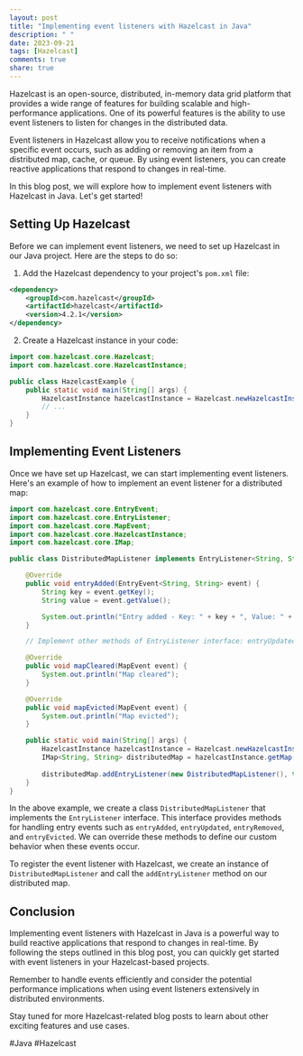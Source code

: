 ```yaml
---
layout: post
title: "Implementing event listeners with Hazelcast in Java"
description: " "
date: 2023-09-21
tags: [Hazelcast]
comments: true
share: true
---
```


Hazelcast is an open-source, distributed, in-memory data grid platform that provides a wide range of features for building scalable and high-performance applications. One of its powerful features is the ability to use event listeners to listen for changes in the distributed data.

Event listeners in Hazelcast allow you to receive notifications when a specific event occurs, such as adding or removing an item from a distributed map, cache, or queue. By using event listeners, you can create reactive applications that respond to changes in real-time.

In this blog post, we will explore how to implement event listeners with Hazelcast in Java. Let's get started!

## Setting Up Hazelcast

Before we can implement event listeners, we need to set up Hazelcast in our Java project. Here are the steps to do so:

1. Add the Hazelcast dependency to your project's `pom.xml` file:

```xml
<dependency>
    <groupId>com.hazelcast</groupId>
    <artifactId>hazelcast</artifactId>
    <version>4.2.1</version>
</dependency>
```

2. Create a Hazelcast instance in your code:

```java
import com.hazelcast.core.Hazelcast;
import com.hazelcast.core.HazelcastInstance;

public class HazelcastExample {
    public static void main(String[] args) {
        HazelcastInstance hazelcastInstance = Hazelcast.newHazelcastInstance();
        // ...
    }
}
```

## Implementing Event Listeners

Once we have set up Hazelcast, we can start implementing event listeners. Here's an example of how to implement an event listener for a distributed map:

```java
import com.hazelcast.core.EntryEvent;
import com.hazelcast.core.EntryListener;
import com.hazelcast.core.MapEvent;
import com.hazelcast.core.HazelcastInstance;
import com.hazelcast.core.IMap;

public class DistributedMapListener implements EntryListener<String, String> {

    @Override
    public void entryAdded(EntryEvent<String, String> event) {
        String key = event.getKey();
        String value = event.getValue();

        System.out.println("Entry added - Key: " + key + ", Value: " + value);
    }

    // Implement other methods of EntryListener interface: entryUpdated, entryRemoved, entryEvicted

    @Override
    public void mapCleared(MapEvent event) {
        System.out.println("Map cleared");
    }

    @Override
    public void mapEvicted(MapEvent event) {
        System.out.println("Map evicted");
    }

    public static void main(String[] args) {
        HazelcastInstance hazelcastInstance = Hazelcast.newHazelcastInstance();
        IMap<String, String> distributedMap = hazelcastInstance.getMap("my-distributed-map");
        
        distributedMap.addEntryListener(new DistributedMapListener(), true);
    }
}
```

In the above example, we create a class `DistributedMapListener` that implements the `EntryListener` interface. This interface provides methods for handling entry events such as `entryAdded`, `entryUpdated`, `entryRemoved`, and `entryEvicted`. We can override these methods to define our custom behavior when these events occur.

To register the event listener with Hazelcast, we create an instance of `DistributedMapListener` and call the `addEntryListener` method on our distributed map.

## Conclusion

Implementing event listeners with Hazelcast in Java is a powerful way to build reactive applications that respond to changes in real-time. By following the steps outlined in this blog post, you can quickly get started with event listeners in your Hazelcast-based projects.

Remember to handle events efficiently and consider the potential performance implications when using event listeners extensively in distributed environments.

Stay tuned for more Hazelcast-related blog posts to learn about other exciting features and use cases.

#Java #Hazelcast